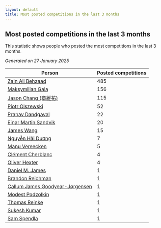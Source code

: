 ```yaml
---
layout: default
title: Most posted competitions in the last 3 months
---
```

## Most posted competitions in the last 3 months
This statistic shows people who posted the most competitions in the last 3 months.

*Generated on 27 January 2025*

| Person | Posted competitions |
| --- | --- |
| [Zain Ali Behzaad](https://www.worldcubeassociation.org/persons/2019BEHZ01) | 485 |
| [Maksymilian Gala](https://www.worldcubeassociation.org/persons/2022GALA01) | 156 |
| [Jason Chang (章維祐)](https://www.worldcubeassociation.org/persons/2023CHAN15) | 115 |
| [Piotr Olszewski](https://www.worldcubeassociation.org/persons/2013OLSZ02) | 52 |
| [Pranav Dandgaval](https://www.worldcubeassociation.org/persons/2017DAND01) | 22 |
| [Einar Martin Sandvik](https://www.worldcubeassociation.org/persons/2018SAND22) | 20 |
| [James Wang](https://www.worldcubeassociation.org/persons/2015WANG87) | 15 |
| [Nguyễn Hải Dương](https://www.worldcubeassociation.org/persons/2018DUON07) | 7 |
| [Manu Vereecken](https://www.worldcubeassociation.org/persons/2010VERE01) | 5 |
| [Clément Cherblanc](https://www.worldcubeassociation.org/persons/2014CHER05) | 4 |
| [Oliver Hexter](https://www.worldcubeassociation.org/persons/2022HEXT01) | 4 |
| [Daniel M. James](https://www.worldcubeassociation.org/persons/2012JAME04) | 1 |
| [Brandon Reichman](https://www.worldcubeassociation.org/persons/2015REIC02) | 1 |
| [Callum James Goodyear-Jørgensen](https://www.worldcubeassociation.org/persons/2012GOOD02) | 1 |
| [Modest Podzolkin](https://www.worldcubeassociation.org/persons/2017PODZ01) | 1 |
| [Thomas Reinke](https://www.worldcubeassociation.org/persons/2018REIN04) | 1 |
| [Sukesh Kumar](https://www.worldcubeassociation.org/persons/2017KUMA30) | 1 |
| [Sam Spendla](https://www.worldcubeassociation.org/persons/2015SPEN01) | 1 |
